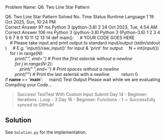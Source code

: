 Problem Name: Q6. Two Line Star Pattern

Q6. Two Line Star Pattern
Solved
No.	Time	Status	Runtime	Language
1
	19 Oct 2025, Sun, 10:24 PM	
Correct Answer
	97 ms	Python 3 (python-3.8)
2
	24 Oct 2023, Tue, 4:54 AM	
Correct Answer
	106 ms	Python 3 (python-3.8)
Python 3 (Python-3.8)
1
2
3
4
5
6
7
8
9
10
11
12
13
14
def main():
    # YOUR CODE GOES HERE
    # Please take input and print output to standard input/output (stdin/stdout)
    # E.g. 'input()/raw_input()' for input & 'print' for output
    N = int(input())
    for i in range(N):
        print("*", end='') # Print the first asterisk without a newline
        for j in range(N-2):
            print(" ",end='') # Print spaces without a newline
        print("*") # Print the last asterisk with a newline     
    return 0
if __name__ == '__main__':
    main()
Test Output
Please wait while we are evaluating
Compiling your Code...
> Success!
TestTest With Custom Input
Submit
Day 14 - Beginner: Iterations : Loop - 3
Day 16 - Beginner: Functions - 1
✓ Successfully synced to GitHub!

## Solution

See `Solution.py` for the implementation.